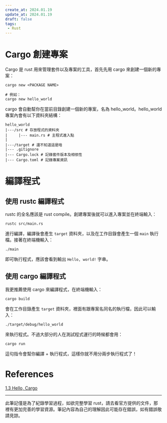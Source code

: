 ```yaml
---
create_at: 2024.01.19
update_at: 2024.01.19
draft: false
tags: 
 - Rust
---
```


# Cargo 創建專案

Cargo 是 rust 用來管理套件以及專案的工具，首先先用 cargo 來創建一個新的專案：

```shell
cargo new <PACKAGE NAME>

# 例如：
cargo new hello_world
```

cargo 會自動幫你在當前目錄創建一個新的專案，名為 hello_world。hello_world 專案內會有以下資料夾結構：

```
hello_world
|---/src # 存放程式的資料夾
|     |--- main.rs # 主程式進入點
|
|---/target # 還不知道這是啥
|--- .gitignore 
|--- Cargo.lock # 記錄套件版本及相依性
|--- Cargo.toml # 記錄專案資訊
```

# 編譯程式

## 使用 rustc 編譯程式

rustc 的全名應該是 rust compile。創建專案後就可以進入專案並在終端輸入：

```shell
rustc src/main.rs
```

進行編譯，編譯後會產生 `target` 資料夾，以及在工作目錄會產生一個 `main` 執行檔。接著在終端機輸入：

```shell
./main
```

即可執行程式，應該會看到輸出 `Hello, world!` 字串。

## 使用 cargo 編譯程式

我更推薦使用 cargo 來編譯程式，在終端機輸入：

```shell
cargo build
```

會在工作目錄產生 `target` 資料夾，裡面有跟專案名同名的執行檔，因此可以輸入：

```shell
./target/debug/hello_world
```

來執行程式。不過大部分的人在測試程式運行的時候都會用：

```shell
cargo run
```

這句指令會幫你編譯 + 執行程式，這樣你就不用分兩步執行程式了！

# References

[1.3 Hello, Cargo](https://rust-lang.tw/book-tw/ch01-03-hello-cargo.html)

---
此筆記僅是為了紀錄學習過程，如欲完整學習 rust，請去看官方提供的文件，那裡有更加完善的學習資源。筆記內容為自己的理解因此可能存在錯誤，如有錯誤敬請見諒。